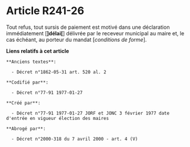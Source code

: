 # Article R241-26

Tout refus, tout sursis de paiement est motivé dans une déclaration immédiatement [**]délai[**] délivrée par le receveur
municipal au maire et, le cas échéant, au porteur du mandat [*conditions de forme*].

**Liens relatifs à cet article**

	**Anciens textes**:

	  - Décret n°1862-05-31 art. 520 al. 2

	**Codifié par**:

	  - Décret n°77-91 1977-01-27

	**Créé par**:

	  - Décret n°77-91 1977-01-27 JORF et JONC 3 février 1977 date d'entrée en vigueur élection des maires

	**Abrogé par**:

	  - Décret n°2000-318 du 7 avril 2000 - art. 4 (V)
